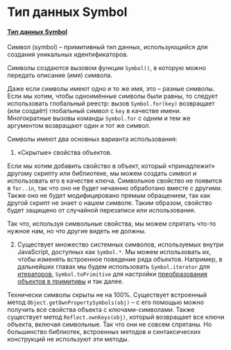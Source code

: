 # Тип данных Symbol

#### [Тип данных Symbol](https://learn.javascript.ru/symbol)

Символ (symbol) – примитивный тип данных, использующийся для создания уникальных идентификаторов.

Символы создаются вызовом функции `Symbol()`, в которую можно передать описание (имя) символа.

Даже если символы имеют одно и то же имя, это – разные символы. Если мы хотим, чтобы одноимённые символы были равны, то
следует использовать глобальный реестр: вызов `Symbol.for(key)` возвращает (или создаёт) глобальный символ с `key` в
качестве имени. Многократные вызовы команды `Symbol.for` с одним и тем же аргументом возвращают один и тот же символ.

Символы имеют два основных варианта использования:

1. «Скрытые» свойства объектов.

Если мы хотим добавить свойство в объект, который «принадлежит» другому скрипту или библиотеке, мы можем создать символ
и использовать его в качестве ключа. Символьное свойство не появится в `for..in`, так что оно не будет нечаянно
обработано вместе с другими. Также оно не будет модифицировано прямым обращением, так как другой скрипт не знает о нашем
символе. Таким образом, свойство будет защищено от случайной перезаписи или использования.

Так что, используя символьные свойства, мы можем спрятать что-то нужное нам, но что другие видеть не должны.

2. Существует множество системных символов, используемых внутри JavaScript, доступных как `Symbol.*`. Мы можем
   использовать их, чтобы изменять встроенное поведение ряда объектов. Например, в дальнейших главах мы будем
   использовать `Symbol.iterator` для [итераторов](https://learn.javascript.ru/iterable), `Symbol.toPrimitive` для
   настройки [преобразования объектов в примитивы](https://learn.javascript.ru/object-toprimitive) и так далее.

Технически символы скрыты не на 100%. Существует встроенный метод `Object.getOwnPropertySymbols(obj)` – с его помощью
можно получить все свойства объекта с ключами-символами. Также существует метод `Reflect.ownKeys(obj)`, который
возвращает все ключи объекта, включая символьные. Так что они не совсем спрятаны. Но большинство библиотек, встроенных
методов и синтаксических конструкций не используют эти методы.


